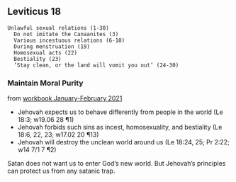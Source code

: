 ## Leviticus 18

```
Unlawful sexual relations (1-30)
  Do not imitate the Canaanites (3)
  Various incestuous relations (6-18)
  During menstruation (19)
  Homosexual acts (22)
  Bestiality (23)
  ‘Stay clean, or the land will vomit you out’ (24-30)
```

### Maintain Moral Purity

from [workbook January-February 2021](https://www.jw.org/en/library/jw-meeting-workbook/january-february-2021-mwb/Life-and-Ministry-Meeting-Schedule-for-January-4-10-2021/Maintain-Moral-Purity/)

- Jehovah expects us to behave differently from people in the world (Le 18:3; w19.06 28 ¶1)
- Jehovah forbids such sins as incest, homosexuality, and bestiality (Le 18:6, 22, 23; w17.02 20 ¶13)
- Jehovah will destroy the unclean world around us (Le 18:24, 25; Pr 2:22; w14 7/1 7 ¶2)

Satan does not want us to enter God’s new world. But Jehovah’s principles can protect us from any satanic trap.
